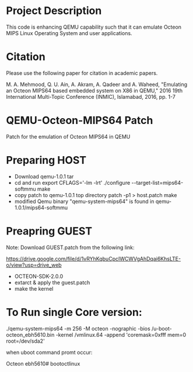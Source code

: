 # Project Description
This code is enhancing QEMU capability such that it can emulate Octeon MIPS Linux Operating System and user applications.

# Citation
Please use the following paper for citation in academic papers.

M. A. Mehmood, Q. U. Ain, A. Akram, A. Qadeer and A. Waheed, "Emulating an Octeon MIPS64 based embedded system on X86 in QEMU," 2016 19th International Multi-Topic Conference (INMIC), Islamabad, 2016, pp. 1-7


# QEMU-Octeon-MIPS64 Patch
Patch for the emulation of Octeon MIPS64 in QEMU

Preparing HOST
==============
- Download qemu-1.0.1 tar
- cd and run
	export CFLAGS='-lm -lrt'
	./configure --target-list=mips64-softmmu
	make
- copy patch to qemu-1.0.1 top directory
	patch -p1 > host.patch
	make
- modified Qemu binary "qemu-system-mips64" is found in qemu-1.0.1/mips64-softmmu 

 Preapring GUEST
================
Note: Download GUEST.patch from the following link:

https://drive.google.com/file/d/1vRYhKqbuCpcIWCWVgAhDqai6KhsLTE-o/view?usp=drive_web

- OCTEON-SDK-2.0.0
- extarct & apply the guest.patch
- make the kernel


To Run single Core version:
============================

./qemu-system-mips64 -m 256 -M octeon -nographic -bios <oath to binary>/u-boot-octeon_ebh5610.bin -kernel <path to binary>/vmlinux.64 -append 'coremask=0xfff mem=0 root=/dev/sda2'

when uboot command promt occur:

Octeon ebh5610# bootoctlinux
